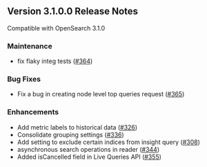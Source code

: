 ## Version 3.1.0.0 Release Notes
Compatible with OpenSearch 3.1.0

### Maintenance
* fix flaky integ tests ([#364](https://github.com/opensearch-project/query-insights/pull/364))

### Bug Fixes
* Fix a bug in creating node level top queries request ([#365](https://github.com/opensearch-project/query-insights/pull/365))

### Enhancements
* Add metric labels to historical data ([#326](https://github.com/opensearch-project/query-insights/pull/326))
* Consolidate grouping settings ([#336](https://github.com/opensearch-project/query-insights/pull/336))
* Add setting to exclude certain indices from insight query ([#308](https://github.com/opensearch-project/query-insights/pull/308))
* asynchronous search operations in reader ([#344](https://github.com/opensearch-project/query-insights/pull/344))
* Added isCancelled field in Live Queries API ([#355](https://github.com/opensearch-project/query-insights/pull/355))
